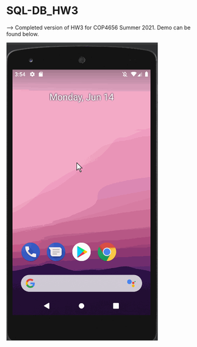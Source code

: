 # SQL-DB_HW3

--> Completed version of HW3 for COP4656 Summer 2021.
Demo can be found below.

<img src="https://github.com/GitKj/SQL-DB_HW3/blob/master/DEMO.gif">
